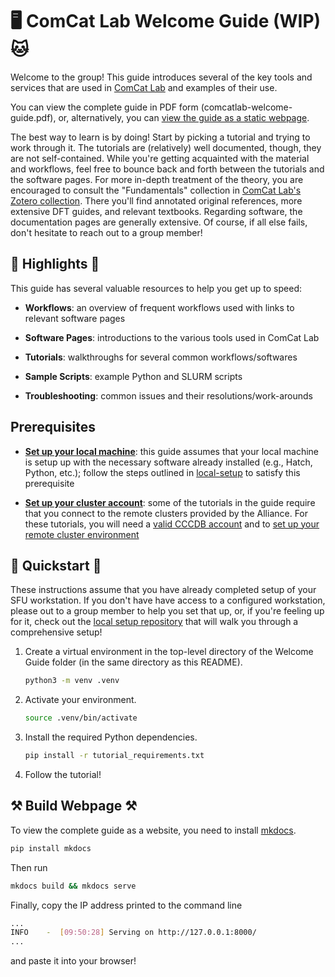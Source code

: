 # 🖥 ComCat Lab Welcome Guide (WIP) 🐱

Welcome to the group! This guide introduces several of the key tools and services
that are used in [ComCat Lab][comcat-lab] and examples of their use.

You can view the complete guide in PDF form (comcatlab-welcome-guide.pdf), or,
alternatively, you can [view the guide as a static webpage](#-build-webpage-).

The best way to learn is by doing! Start by picking a tutorial and trying to work
through it. The tutorials are (relatively) well documented, though, they are not
self-contained. While you're getting acquainted with the material and workflows,
feel free to bounce back and forth between the tutorials and the software pages.
For more in-depth treatment of the theory, you are encouraged to consult the
"Fundamentals" collection in [ComCat Lab's Zotero collection][zotero-collection].
There you'll find annotated original references, more extensive DFT guides, and relevant
textbooks. Regarding software, the documentation pages are generally extensive. Of course,
if all else fails, don't hesitate to reach out to a group member!

## 🌟 Highlights 🌟

This guide has several valuable resources to help you get up to speed:

- **Workflows**: an overview of frequent workflows used with links to relevant software pages

- **Software Pages**: introductions to the various tools used in ComCat Lab

- **Tutorials**: walkthroughs for several common workflows/softwares

- **Sample Scripts**: example Python and SLURM scripts

- **Troubleshooting**: common issues and their resolutions/work-arounds

## Prerequisites

- [**Set up your local machine**][local-setup]: this guide assumes that your local machine
  is setup up with the necessary software already installed (e.g., Hatch, Python, etc.);
  follow the steps outlined in [local-setup][local-setup] to satisfy this prerequisite

- [**Set up your cluster account**][cluster-setup]: some of the tutorials in the guide
  require that you connect to the remote clusters provided by the Alliance. For these
  tutorials, you will need a [valid CCCDB account](docs/sources/tutorials/cccdb.md) and to
  [set up your remote cluster environment][cluster-setup]

## :rocket: Quickstart :rocket:

These instructions assume that you have already completed setup of your SFU
workstation. If you don't have have access to a configured workstation, please out to a
group member to help you set that up, or, if you're feeling up for it, check out
the [local setup repository][local-setup] that will walk you through a comprehensive
setup!

1. Create a virtual environment in the top-level directory of the Welcome Guide folder
   (in the same directory as this README).

    ```bash
    python3 -m venv .venv
    ```

2. Activate your environment.

    ```bash
    source .venv/bin/activate
    ```

3. Install the required Python dependencies.

    ```bash
    pip install -r tutorial_requirements.txt
    ```

4. Follow the tutorial!

## ⚒ Build Webpage ⚒

To view the complete guide as a website, you need to install [mkdocs][mkdocs].

```bash
pip install mkdocs
```

Then run

```bash
mkdocs build && mkdocs serve
```

Finally, copy the IP address printed to the command line

```bash
...
INFO    -  [09:50:28] Serving on http://127.0.0.1:8000/
...
```

and paste it into your browser!

[mkdocs]: https://www.mkdocs.org/user-guide/
[zotero-collection]: https://www.zotero.org/groups/5526800/comcat_lab/library
[local-setup]: https://github.com/ComCatLab/local-setup
[cluster-setup]: https://github.com/ComCatLab/cluster-setup
[comcat-lab]: https://www.siahrostamilab.com
